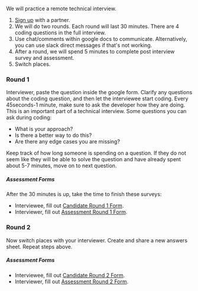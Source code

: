 We will practice a remote technical interview.

1. [Sign up](https://docs.google.com/spreadsheets/d/1gfR2p4gKynzrOtYmqWA5g4VtVVfoYBv2Uf6v-VTSU4o/edit) with a partner.
2. We will do two rounds.  Each round will last 30 minutes. There are 4 coding questions in the full interview.
3. Use chat/comments within google docs to communicate. Alternatively, you can use slack direct messages if that's not working.
4. After a round, we will spend 5 minutes to complete post interview survey and assessment.
5. Switch places.

### Round 1

Interviewer, paste the question inside the google form. Clarify any questions about the coding question, and then let the interviewee start coding.  Every 45seconds-1 minute, make sure to ask the developer how they are doing. This is an important part of a technical interview. Some questions you can ask during coding:

* What is your approach?
* Is there a better way to do this?
* Are there any edge cases you are missing?

Keep track of how long someone is spending on a question. If they do not seem like they will be able to solve the question and have already spent about 5-7 minutes, move on to next question.

##### Assessment Forms

After the 30 minutes is up, take the time to finish these surveys:

* Interviewee, fill out [Candidate Round 1 Form](https://goo.gl/forms/GnF1YEdTRBCSyuZw1).
* Interviewer, fill out [Assessment Round 1 Form](https://goo.gl/forms/iFIskCMdwBgBtdf02).

### Round 2

Now switch places with your interviewer. Create and share a new answers sheet. Repeat steps above.

##### Assessment Forms

* Interviewee, fill out [Candidate Round 2 Form](https://goo.gl/forms/E8f6iZkj00OtmYrL2).
* Interviewer, fill out [Assessment Round 2 Form](https://goo.gl/forms/OPMaylCeG9kZ0qDd2).
